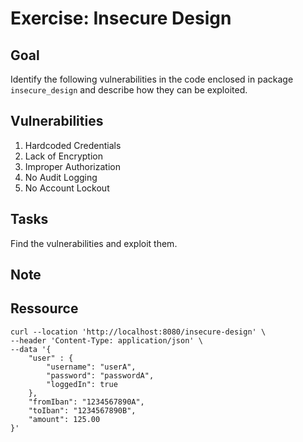 # Exercise: Insecure Design

## Goal
Identify the following vulnerabilities in the code enclosed in package ```insecure_design```
and describe how they can be exploited.

## Vulnerabilities
1. Hardcoded Credentials
2. Lack of Encryption
3. Improper Authorization
4. No Audit Logging
5. No Account Lockout

## Tasks
Find the vulnerabilities and exploit them.

## Note

## Ressource
```shell
curl --location 'http://localhost:8080/insecure-design' \
--header 'Content-Type: application/json' \
--data '{
    "user" : {
        "username": "userA",
        "password": "passwordA",
        "loggedIn": true
    },
    "fromIban": "1234567890A",
    "toIban": "1234567890B",
    "amount": 125.00
}'
```
